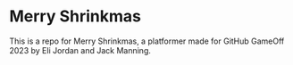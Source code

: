 # Merry Shrinkmas
This is a repo for Merry Shrinkmas, a platformer made for GitHub GameOff 2023 by Eli Jordan and Jack Manning.
